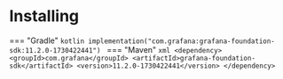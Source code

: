# Installing

=== "Gradle"
    ```kotlin
    implementation("com.grafana:grafana-foundation-sdk:11.2.0-1730422441")
    ```
=== "Maven"
    ```xml
    <dependency>
        <groupId>com.grafana</groupId>
        <artifactId>grafana-foundation-sdk</artifactId>
        <version>11.2.0-1730422441</version>
    </dependency>
    ```
